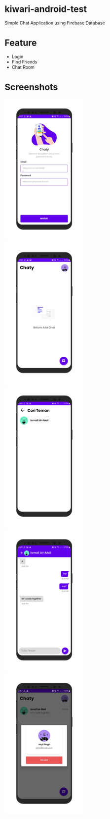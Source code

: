 # kiwari-android-test
Simple Chat Application using Firebase Database 

# Feature
- Login
- Find Friends
- Chat Room

# Screenshots
<img src="https://github.com/Hafiznaufalr/kiwari-android-test/blob/master/sc/c1.png?raw=true" width="256">&nbsp;&nbsp;&nbsp;
<img src="https://github.com/Hafiznaufalr/kiwari-android-test/blob/master/sc/c2.png?raw=true" width="256">&nbsp;&nbsp;&nbsp;
<img src="https://github.com/Hafiznaufalr/kiwari-android-test/blob/master/sc/c3.png?raw=true" width="256">&nbsp;&nbsp;&nbsp;
<img src="https://github.com/Hafiznaufalr/kiwari-android-test/blob/master/sc/c4.png?raw=true" width="256">&nbsp;&nbsp;&nbsp;
<img src="https://github.com/Hafiznaufalr/kiwari-android-test/blob/master/sc/c5.png?raw=true" width="256">&nbsp;&nbsp;&nbsp;


